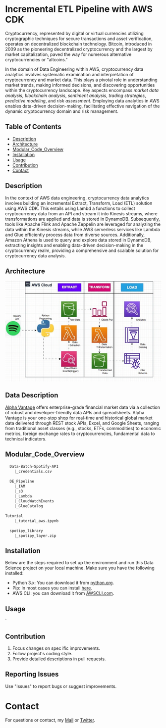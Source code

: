 # Incremental ETL Pipeline with AWS CDK
Cryptocurrency, represented by digital or virtual currencies utilizing cryptographic techniques for secure transactions and asset verification, operates on decentralized blockchain technology. Bitcoin, introduced in 2009 as the pioneering decentralized cryptocurrency and the largest by market capitalization, paved the way for numerous alternative cryptocurrencies or "altcoins."

In the domain of Data Engineering within AWS, cryptocurrency data analytics involves systematic examination and interpretation of cryptocurrency and market data. This plays a pivotal role in understanding market trends, making informed decisions, and discovering opportunities within the cryptocurrency landscape. Key aspects encompass *market data analysis*, *blockchain analysis*, *sentiment analysis*, *trading strategies*, *predictive modeling*, and *risk assessment*. Employing data analytics in AWS enables data-driven decision-making, facilitating effective navigation of the dynamic cryptocurrency domain and risk management. 


## Table of Contents

- [Description](#description)
- [Architecture](#architecture)
- [Modular_Code_Overview](#modular_code_overview)
- [Installation](#installation)
- [Usage](#usage) 
- [Contribution](#contribution)
- [Contact](#contact)

## Description

In the context of AWS data engineering, cryptocurrency data analytics involves building an incremental Extract, Transform, Load (ETL) solution using AWS CDK. This entails using Lambd a functions to collect cryptocurrency data from an API and stream it into Kinesis streams, where transformations are applied and data is stored in DynamoDB. Subsequently, tools like Apache Flink and Apache Zeppelin are leveraged for analyzing the data within the Kinesis streams, while AWS serverless services like Lambda and Glue efficiently process data from diverse sources. Additionally, Amazon Athena is used to query and explore data stored in DynamoDB, extracting insights and enabling data-driven decision-making in the cryptocurrency realm, providing a comprehensive and scalable solution for cryptocurrency data analysis.

## Architecture
<img src='https://github.com/diegovillatoromx/ETL-Pipeline-Spotify/blob/main/architecture_diagram_spotify.gif' alt="architecture_diagram_spotify">

## Data Description

[Alpha Vantage](https://www.alphavantage.co/documentation/) offers enterprise-grade financial market data via a collection of robust and developer-friendly data APIs and spreadsheets. Alpha Vantage is your one-stop shop for real-time and historical global market data delivered through REST stock APIs, Excel, and Google Sheets, ranging from traditional asset classes (e.g., stocks, ETFs, commodities) to economic metrics, foreign exchange rates to cryptocurrencies, fundamental data to technical indicators.


## Modular_Code_Overview

```
  Data-Batch-Spotify-API
    |_credentials.csv

  DE_Pipeline
    |_IAM
    |_s3
    |_Lambda
    |_CloudWatchEvents
    |_GlueCatalog

Tutorial
    |_tutorial_aws.ipynb

  spotipy_library
    |_spotipy_layer.zip 
```
## Installation

Below are the steps required to set up the environment and run this Data Science project on your local machine. Make sure you have the following installed:
- Python 3.x: You can download it from [python.org](https://www.python.org/downloads/). 
- Pip: In most cases you can install [here](https://pip.pypa.io/en/stable/installing/).
- AWS CLI: you can download it from [AWSCLI.com](https://docs.aws.amazon.com/cli/latest/userguide/getting-started-install.html).

## Usage
`

## Contribution
  1. Focus changes on spec ific improvements.
  2. Follow project's coding style.
  3. Provide detailed descriptions in pull requests.
## Reporting Issues
  Use "Issues" to report bugs or suggest improvements.
# Contact
For questions or contact, my [Mail](diegovillatormx@gmail.com) or [Twitter](https://twitter.com/diegovillatomx).

